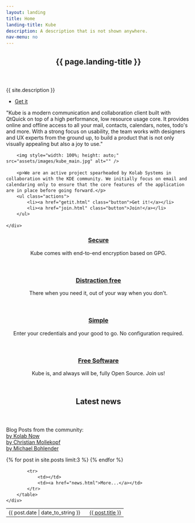 ```yaml
---
layout: landing
title: Home
landing-title: Kube
description: A description that is not shown anywhere.
nav-menu: no
---
```


<!-- Banner -->
<section id="banner" class="major">
    <div class="inner">
        <header class="major">
            <h1>{{ page.landing-title }}</h1>
        </header>
        <div class="content">
            <p>{{ site.description }}</p>
            <ul class="actions">
                <li><a href="getit.html" class="button next scrolly">Get it</a></li>
            </ul>
        </div>
    </div>
</section>

<!-- Main -->
<div id="main">

<section id="one">
    <div class="inner">
        <p>"Kube is a modern communication and collaboration client built with QtQuick on top of a high performance, low resource usage core. It provides online and offline access to all your mail, contacts, calendars, notes, todo's and more.  With a strong focus on usability, the team works with designers and UX experts from the ground up, to build a product that is not only visually appealing but also a joy to use."</p>

        <img style="width: 100%; height: auto;" src="assets/images/kube_main.jpg" alt="" />

        <p>We are an active project spearheaded by Kolab Systems in collaboration with the KDE community. We initially focus on email and calendaring only to ensure that the core features of the application are in place before going forward.</p>
        <ul class="actions">
            <li><a href="getit.html" class="button">Get it!</a></li>
            <li><a href="join.html" class="button">Join!</a></li>
        </ul>

    </div>
</section>

<section id="tiles" class="tiles">
    <article>
            <header class="major">
                    <h3><a href="features.html" class="link">Secure</a></h3>
                    <p>Kube comes with end-to-end encryption based on GPG.</p>
            </header>
    </article>
    <article>
            <header class="major">
                    <h3><a href="features.html" class="link">Distraction free</a></h3>
                    <p>There when you need it, out of your way when you don't.</p>
            </header>
    </article>
    <article>
            <header class="major">
                    <h3><a href="features.html" class="link">Simple</a></h3>
                    <p>Enter your credentials and your good to go. No configuration required.</p>
            </header>
    </article>
    <article>
            <header class="major">
                    <h3><a href="join.html" class="link">Free Software</a></h3>
                    <p>Kube is, and always will be, fully Open Source. Join us!</p>
            </header>
    </article>
</section>

<section id="stuff">
    <div class="inner">
        <header class="major">
            <h2>Latest news</h2>
        </header>
        <p>
        Blog Posts from the community:
        <br/> <a href="https://blogs.kolabnow.com/tag/kube">by Kolab Now</a>
        <br/> <a href="https://cmollekopf.wordpress.com/tag/kube/">by Christian Mollekopf</a>
        <br/> <a href="https://mbohlender.wordpress.com">by Michael Bohlender</a>
        </p>
        <table>
            {% for post in site.posts limit:3 %}
            <tr>
                <td>{{ post.date | date_to_string }}&nbsp;&nbsp;&nbsp;</td>
                <td><a href="{{ site.baseurl }}{{ post.url }}">{{ post.title }}</a></td>
            </tr>
            {% endfor %}

            <tr>
                <td></td>
                <td><a href="news.html">More...</a></td>
            </tr>
        </table>
    </div>
</section>

</div>

